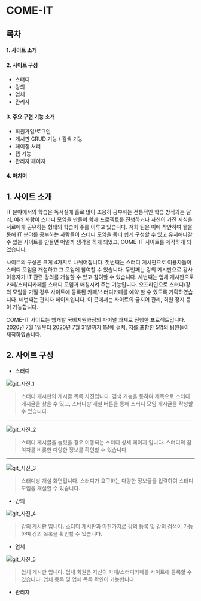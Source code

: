 # COME-IT


## 목차
#### 1. 사이트 소개
#### 2. 사이트 구성
  * 스터디
  * 강의
  * 업체
  * 관리자
#### 3. 주요 구현 기능 소개
  * 회원가입/로그인
  * 게시판 CRUD 기능 / 검색 기능
  * 페이징 처리
  * 탭 기능
  * 관리자 페이지
#### 4. 마치며



## 1. 사이트 소개

 IT 분야에서의 학습은 독서실에 홀로 앉아 조용히 공부하는 전통적인 학습 방식과는 달리, 여러 사람이 스터디 모임을 만들어 함께 프로젝트를 진행하거나 자신이 가진 지식을 서로에게 
 공유하는 형태의 학습이 주를 이루고 있습니다. 저희 팀은 이에 착안하여 웹을 통해 IT 분야를 공부하는 사람들이 스터디 모임을 좀더 쉽게 구성할 수 있고 유지해나갈 수 있는 
 사이트를 만들면 어떨까 생각을 하게 되었고, COME-IT 사이트를 제작하게 되었습니다.
 
 사이트의 구성은 크게 4가지로 나뉘어집니다. 첫번째는 스터디 게시판으로 이용자들이 스터디 모임을 개설하고 그 모임에 참여할 수 있습니다. 두번째는 강의 게시판으로 강사 이용자가
 IT 관련 강의를 개설할 수 있고 참여할 수 있습니다. 세번쨰는 업체 게시판으로 카페/스터디카페를 스터디 모임과 매칭시켜 주는 기능입니다. 오프라인으로 스터디/강의 모임을 가질 경우
 사이트에 등록된 카페/스터디카페를 예약 할 수 있도록 기획하였습니다. 네번째는 관리자 페이지입니다. 이 곳에서는 사이트의 금지어 관리, 회원 정지 등이 가능합니다.

 COME-IT 사이트는 웹개발 국비지원과정의 파이널 과제로 진행한 프로젝트입니다. 2020년 7월 1일부터 2020년 7월 31일까지 1달에 걸쳐, 저를 포함한 5명의 팀원들이 제작하였습니다.



## 2. 사이트 구성

* 스터디

![git_사진_1](https://user-images.githubusercontent.com/36719307/108813020-82639880-75f3-11eb-87d6-b3822088b9f4.PNG)

> 스터디 게시판의 게시글 목록 사진입니다. 검색 기능을 통하여 제목으로 스터디 게시글을 찾을 수 있고, 스터디방 개설 버튼을 통해 스터디 모임 게시글을 작성할 수 있습니다.

***

![git_사진_2](https://user-images.githubusercontent.com/36719307/108813317-24838080-75f4-11eb-8378-39a40100a651.PNG)

> 스터디 게시글을 눌렀을 경우 이동되는 스터디 상세 페이지 입니다. 스터디의 참여자를 비롯한 다양한 정보를 확인할 수 있습니다.

***

![git_사진_3](https://user-images.githubusercontent.com/36719307/108813320-251c1700-75f4-11eb-895f-811f3981dd39.PNG)

> 스터디방 개설 화면입니다. 스터디가 요구하는 다양한 정보들을 입력하여 스터디 모임을 개설할 수 있습니다.


* 강의

![git_사진_4](https://user-images.githubusercontent.com/36719307/108814663-8b099e00-75f6-11eb-90dc-ff457934a0b8.PNG)

> 강의 게시판 입니다. 스터디 게시판과 마찬가지로 강의 등록 및 강의 검색이 가능하며 강의 목록을 확인할 수 있습니다.

* 업체

![git_사진_5](https://user-images.githubusercontent.com/36719307/108814665-8ba23480-75f6-11eb-8193-41bbe169e7c0.PNG)

> 업체 게시판 입니다. 업체 회원은 자신의 카페/스터디카페를 사이트에 등록할 수 있습니다. 업체 등록 및 업체 목록 확인이 가능합니다.

* 관리자


 
 
   





















